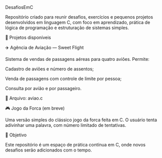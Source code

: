 DesafiosEmC

Repositório criado para reunir desafios, exercícios e pequenos projetos desenvolvidos em linguagem C, com foco em aprendizado, prática de lógica de programação e estruturação de sistemas simples.

📁 Projetos disponíveis

✈️ Agência de Aviação — Sweet Flight

Sistema de vendas de passagens aéreas para quatro aviões. Permite:

Cadastro de aviões e número de assentos;

Venda de passagens com controle de limite por pessoa;

Consulta por avião e por passageiro.

📄 Arquivo: aviao.c

🎮 Jogo da Forca (em breve)

Uma versão simples do clássico jogo da forca feita em C. O usuário tenta adivinhar uma palavra, com número limitado de tentativas.

🚀 Objetivo

Este repositório é um espaço de prática contínua em C, onde novos desafios serão adicionados com o tempo.
